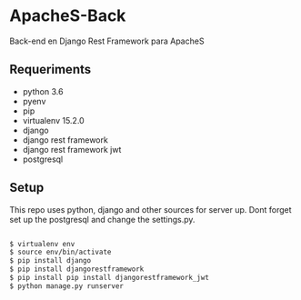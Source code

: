 # ApacheS-Back
Back-end en Django Rest Framework para ApacheS

## Requeriments
* python 3.6
* pyenv
* pip  
* virtualenv 15.2.0
* django 
* django rest framework
* django rest framework jwt
* postgresql 

## Setup

This repo uses python, django and other sources for server up.
Dont forget set up the postgresql and change the settings.py.

```bash

$ virtualenv env
$ source env/bin/activate
$ pip install django
$ pip install djangorestframework        
$ pip install pip install djangorestframework_jwt        
$ python manage.py runserver
```